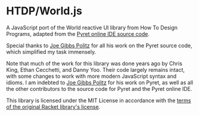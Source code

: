 # HTDP/World.js

A JavaScript port of the World reactive UI library from How To Design Programs, adapted from the [Pyret online IDE source code](https://github.com/brownplt/code.pyret.org).

Special thanks to [Joe Gibbs Politz](https://twitter.com/jpolitz) for all his work on the Pyret source code, which simplified my task immensely.

Note that much of the work for this library was done years ago by Chris King, Ethan Cecchetti, and Danny Yoo. Their code largely remains intact, with some changes to work with more modern JavaScript syntax and idioms. I am indebted to [Joe Gibbs Politz](https://twitter.com/joepolitz) for his work on Pyret, as well as all the other contributors to the source code for Pyret and the Pyret online IDE.

This library is licensed under the MIT License in accordance with the [terms of the original Racket library's license](https://github.com/racket/htdp/blob/master/LICENSE).
